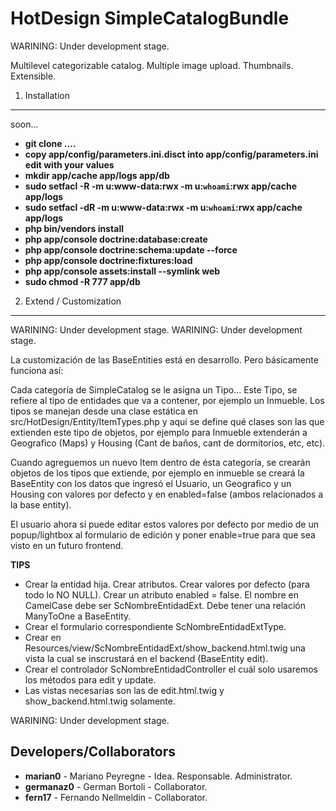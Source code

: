 HotDesign SimpleCatalogBundle
========================

WARINING: Under development stage. 

Multilevel categorizable catalog. Multiple image upload. Thumbnails. Extensible.


1) Installation
---------------

soon...

* **git clone ....**
* **copy app/config/parameters.ini.disct into app/config/parameters.ini edit with your values**
* **mkdir app/cache app/logs app/db**
* **sudo setfacl -R -m u:www-data:rwx -m u:`whoami`:rwx app/cache app/logs**
* **sudo setfacl -dR -m u:www-data:rwx -m u:`whoami`:rwx app/cache app/logs**
* **php bin/vendors install**
* **php app/console doctrine:database:create**
* **php app/console doctrine:schema:update --force**
* **php app/console doctrine:fixtures:load**
* **php app/console assets:install --symlink web**
* **sudo chmod -R 777 app/db**

2) Extend / Customization
-----------------------

WARINING: Under development stage. WARINING: Under development stage. 

La customización de las BaseEntities está en desarrollo. Pero básicamente funciona así:

Cada categoría de SimpleCatalog se le asigna un Tipo... Este Tipo, se refiere al tipo de entidades que va a contener, por ejemplo un Inmueble.
Los tipos se manejan desde una clase estática en src/HotDesign/Entity/ItemTypes.php y aquí se define qué clases son las que extienden este tipo de objetos, por ejemplo para Inmueble extenderán a Geografico (Maps) y Housing (Cant de baños, cant de dormitorios, etc, etc).

Cuando agreguemos un nuevo Item dentro de ésta categoría, se crearán objetos de los tipos que extiende, por ejemplo en inmueble se creará la BaseEntity con los datos que ingresó el Usuario, un Geografico y un Housing con valores por defecto y en enabled=false (ambos relacionados a la base entity).

El usuario ahora sí puede editar estos valores por defecto por medio de un popup/lightbox al formulario de edición y poner enable=true para que sea visto en un futuro frontend.

**TIPS**

* Crear la entidad hija. Crear atributos. Crear valores por defecto (para todo lo NO NULL). Crear un atributo enabled = false. El nombre en CamelCase debe ser ScNombreEntidadExt. Debe tener una relación ManyToOne a BaseEntity.
* Crear el formulario correspondiente ScNombreEntidadExtType.
* Crear en Resources/view/ScNombreEntidadExt/show_backend.html.twig una vista la cual se inscrustará en el backend (BaseEntity edit).
* Crear el controlador ScNombreEntidadController el cuál solo usaremos los métodos para edit y update.
* Las vistas necesarias son las de edit.html.twig y show_backend.html.twig solamente. 

WARINING: Under development stage. 

Developers/Collaborators
---------------

* **marian0** - Mariano Peyregne - Idea. Responsable. Administrator.
* **germanaz0** - German Bortoli - Collaborator.
* **fern17** - Fernando Nellmeldin - Collaborator.